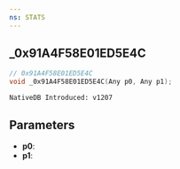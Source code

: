 ```yaml
---
ns: STATS
---
```

## _0x91A4F58E01ED5E4C

```c
// 0x91A4F58E01ED5E4C
void _0x91A4F58E01ED5E4C(Any p0, Any p1);
```

```
NativeDB Introduced: v1207
```

## Parameters
* **p0**:
* **p1**:
